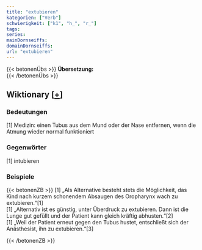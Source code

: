 ```yaml
---
title: "extubieren"
kategorien: ["Verb"]
schwierigkeit: ["k1", "h_", "r_"]
tags:
series:
mainDornseiffs:
domainDornseiffs:
url: "extubieren"
---
```


{{< betonenÜbs >}}
**Übersetzung:**  
{{< /betonenÜbs >}}

## Wiktionary [[+](https://de.wiktionary.org/wiki/extubieren)]

### Bedeutungen
[1] Medizin: einen Tubus aus dem Mund oder der Nase entfernen, wenn die Atmung wieder normal funktioniert  

### Gegenwörter
[1] intubieren  

### Beispiele
{{< betonenZB >}}
[1] „Als Alternative besteht stets die Möglichkeit, das Kind nach kurzem schonendem Absaugen des Oropharynx wach zu extubieren.“[1]  
[1] „Alternativ ist es günstig, unter Überdruck zu extubieren. Dann ist die Lunge gut gefüllt und der Patient kann gleich kräftig abhusten.“[2]  
[1] „Weil der Patient erneut gegen den Tubus hustet, entschließt sich der Anästhesist, ihn zu extubieren.“[3]  

{{< /betonenZB >}}

